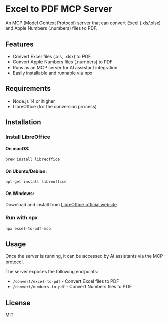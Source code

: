 # Excel to PDF MCP Server

An MCP (Model Context Protocol) server that can convert Excel (.xls/.xlsx) and Apple Numbers (.numbers) files to PDF.

## Features

- Convert Excel files (.xls, .xlsx) to PDF
- Convert Apple Numbers files (.numbers) to PDF
- Runs as an MCP server for AI assistant integration
- Easily installable and runnable via npx

## Requirements

- Node.js 14 or higher
- LibreOffice (for the conversion process)

## Installation

### Install LibreOffice

#### On macOS:
```bash
brew install libreoffice
```

#### On Ubuntu/Debian:
```bash
apt-get install libreoffice
```

#### On Windows:
Download and install from [LibreOffice official website](https://www.libreoffice.org/download/download/).

### Run with npx

```bash
npx excel-to-pdf-mcp
```

## Usage

Once the server is running, it can be accessed by AI assistants via the MCP protocol.

The server exposes the following endpoints:

- `/convert/excel-to-pdf` - Convert Excel files to PDF
- `/convert/numbers-to-pdf` - Convert Numbers files to PDF

## License

MIT
